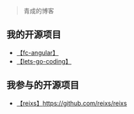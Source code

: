 

> 青成的博客

## 我的开源项目
- [【fc-angular】](https://github.com/luohong123/fc-angular)
- [【lets-go-coding】](https://github.com/luohong123/lets-go-coding)
## 我参与的开源项目
- [【reixs】](https://github.com/reixs/reixs)https://github.com/reixs/reixs

